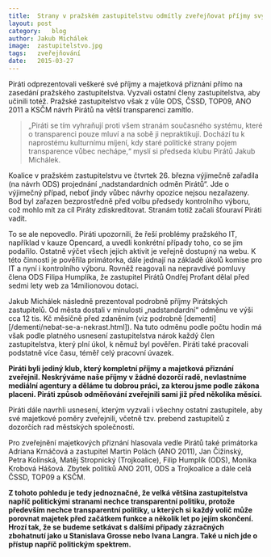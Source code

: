 ```yaml
---
title:	Strany v pražském zastupitelstvu odmítly zveřejňovat příjmy svých politiků
layout:	post
category:	blog
author:	Jakub Michálek
image:	zastupitelstvo.jpg
tags:	zveřejňování
date:	2015-03-27
---
```


Piráti odprezentovali veškeré své příjmy a majetková přiznání
přímo na zasedání pražského zastupitelstva. Vyzvali ostatní členy zastupitelstva, aby učinili totéž. Pražské zastupitelstvo však z vůle ODS, ČSSD, TOP09, ANO 2011 a KSČM návrh Pirátů na větší transparenci zamítlo.

> „Piráti se tím vyhraňují proti všem stranám současného systému, které o transparenci pouze mluví a na sobě ji nepraktikují. Dochází tu k naprostému kulturnímu míjení, kdy staré politické strany pojem transparence vůbec nechápe,“ myslí si předseda klubu Pirátů Jakub Michálek.

Koalice v pražském zastupitelstvu ve čtvrtek 26. března
výjimečně zařadila (na návrh ODS) projednání „nadstandardních odměn Pirátů“.
Jde o výjimečný případ, neboť jindy vůbec návrhy opozice nejsou nezařazeny.
Bod byl zařazen bezprostředně před volbu předsedy kontrolního výboru,
což mohlo mít za cíl Piráty zdiskreditovat. Stranám totiž začali šťouraví Piráti
vadit.

To se ale nepovedlo. Piráti upozornili, že řeší problémy pražského IT,
například v kauze Opencard,
a uvedli konkrétní případy toho, co se jim podařilo. Ostatně výčet všech jejich
aktivit je veřejně dostupný na webu.
K této činnosti je pověřila primátorka, dále jednají na základě úkolů
komise pro IT a nyní i kontrolního výboru. Rovněž reagovali na nepravdivé pomluvy
člena ODS Filipa Humplíka, že zastupitel Pirátů Ondřej Profant dělal před
sedmi lety web za 14milionovou dotaci.

Jakub Michálek následně prezentoval podrobně příjmy Pirátských zastupitelů.
Od města dostali v minulosti „nadstandardní“ odměnu ve výši cca 12 tis. Kč měsíčně před zdaněním (viz podrobně [dementi][/dementi/nebat-se-a-nekrast.html]). Na tuto odměnu podle počtu hodin má
však podle platného usnesení zastupitelstva nárok každý člen zastupitelstva,
který plní úkol, k němuž byl pověřen. Piráti také pracovali podstatně více času,
téměř celý pracovní úvazek.

**Piráti byli jediný klub, který kompletní příjmy a majetková přiznání
zveřejnil. Neskrýváme naše příjmy v žádné dozorčí radě, nevlastníme mediální
agentury a děláme tu dobrou práci, za kterou jsme podle zákona placeni.
Piráti způsob odměňování zveřejnili sami již před několika měsíci.**

Piráti dále navrhli usnesení, kterým vyzvali i všechny ostatní zastupitele, aby své
majetkové poměry zveřejnili, včetně tzv. prebend zastupitelů z dozorčích rad
městských společností.

Pro zveřejnění majetkových přiznání hlasovala vedle Pirátů
také primátorka Adriana Krnáčová a zastupitel Martin Polách (ANO 2011),
Jan Čižinský, Petra Kolínská, Matěj Stropnický (Trojkoalice), Filip Humplík (ODS),
Monika Krobová Hášová. Zbytek politiků ANO 2011, ODS a Trojkoalice a dále
celá ČSSD, TOP09 a KSČM.

**Z tohoto pohledu je tedy jednoznačné, že velká většina zastupitelstva
napříč politickými stranami nechce transparentní politiku, protože především
nechce transparentní politiky, u kterých si každý volič může porovnat majetek
před začátkem funkce a několik let po jejím skončení. Hrozí tak, že se budeme
setkávat s dalšími případy zázračných zbohatnutí jako u Stanislava Grosse
nebo Ivana Langra. Také u nich jde o přístup napříč politickým spektrem.**


